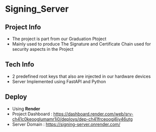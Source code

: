 # Signing_Server

## Project Info
- The project is part from our Graduation Ptoject
- Mainly used to produce The Signature and Certificate Chain used for security aspects in the Project
## Tech Info
- 2 predefined root keys that also are injected in our hardware devices
- Server Implemented using FastAPI and Python 
## Deploy 
- Using <b>Render</b>
- Project Dashboard : https://dashboard.render.com/web/srv-ch41c0keooglumamr1i0/deploys/dep-ch41frceoogj6jv46utg
- Server Domain : https://signing-server.onrender.com/

